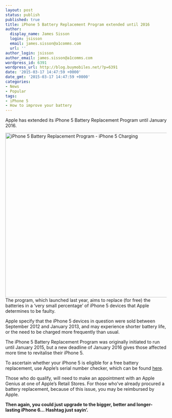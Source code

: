```yaml
---
layout: post
status: publish
published: true
title: iPhone 5 Battery Replacement Program extended until 2016
author:
  display_name: James Sisson
  login: jsisson
  email: james.sisson@a1comms.com
  url: ''
author_login: jsisson
author_email: james.sisson@a1comms.com
wordpress_id: 6391
wordpress_url: http://blog.buymobiles.net/?p=6391
date: '2015-03-17 14:47:59 +0000'
date_gmt: '2015-03-17 14:47:59 +0000'
categories:
- News
- Popular
tags:
- iPhone 5
- How to improve your battery
---
```

<p><span class="postStandFirst">Apple has extended its iPhone 5 Battery Replacement Program until January 2016.</span></p>
<p><img class="alignnone size-large wp-image-6392" src="https://a1comms-blog-buymobiles.storage.googleapis.com/2015/03/lightning_hero-1024x548.jpg" alt="iPhone 5 Battery Replacement Program - iPhone 5 Charging" width="960" height="513" />The program, which launched last year, aims to replace (for free) the batteries in a &lsquo;very small percentage&rsquo; of iPhone 5 devices that Apple determines to be faulty.</p>
<p>Apple specify that the iPhone 5 devices in question were sold between September 2012 and January 2013, and may experience shorter battery life, or the need to be charged more frequently than usual.</p>
<p>The iPhone 5 Battery Replacement Program was originally initiated to run until January 2015, but a new deadline of January 2016 gives those affected more time to revitalise their iPhone 5.</p>
<p>To ascertain whether your iPhone 5 is eligible for a free battery replacement, use Apple&rsquo;s serial number checker, which can be found <a href="https://www.apple.com/uk/support/iphone5-battery/" target="_blank">here</a>.</p>
<p>Those who do qualify, will need to make an appointment with an Apple Genius at one of Apple&rsquo;s Retail Stores. For those who&rsquo;ve already procured a battery replacement, because of this issue, you may be reimbursed by Apple.</p>
<p><strong>Then again, you could just upgrade to the bigger, better and longer-lasting iPhone 6&hellip; Hashtag just sayin&rsquo;.</strong></p>
